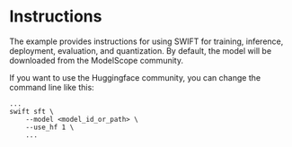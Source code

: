 # Instructions

The example provides instructions for using SWIFT for training, inference, deployment, evaluation, and quantization. By default, the model will be downloaded from the ModelScope community.

If you want to use the Huggingface community, you can change the command line like this:

```shell
...
swift sft \
    --model <model_id_or_path> \
    --use_hf 1 \
    ...
```
